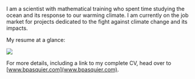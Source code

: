 I am a scientist with mathematical training who spent time studying the ocean and its response to our warming climate.
I am currently on the job market for projects dedicated to the fight against climate change and its impacts.

My resume at a glance:

![](https://briochemc.github.io/assets/timeline.svg)

For more details, including a link to my complete CV, head over to [www.bpasquier.com](www.bpasquier.com).
